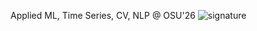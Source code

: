 Applied ML, Time Series, CV, NLP @ OSU'26
![signature](https://github.com/user-attachments/assets/122d9047-01b8-4105-8771-70e8948858c4)

